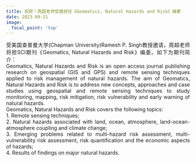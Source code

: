 ```yaml
---
title: 祝贺！周超老师受邀担任《Geomatics, Natural Hazards and Risk》编委
date: 2023-09-21
image:
  focal_point: 'top'
---
```



<!--more-->
<div style="text-align: justify;">
受美国查普曼大学(Chapman University)Ramesh P. Singh教授邀请，周超老师将担SCI期刊《Geomatics, Natural Hazards and Risk》编委。如下为期刊简介：
<br>
</div>
<div style="text-align: justify;">
Geomatics, Natural Hazards and Risk is an open access journal publishing research on geospatial (GIS and GPS) and remote sensing techniques applied to risk management of natural hazards.
The aim of Geomatics, Natural Hazards and Risk is to address new concepts, approaches and case studies using geospatial and remote sensing techniques to study monitoring, mapping, risk mitigation, risk vulnerability and early warning of natural hazards.<br>
Geomatics, Natural Hazards and Risk covers the following topics:<br>
1. Remote sensing techniques;<br>
2. Natural hazards associated with land, ocean, atmosphere, land-ocean-atmosphere coupling and climate change;<br>
3. Emerging problems related to multi-hazard risk assessment, multi-vulnerability risk assessment, risk quantification and the economic aspects of hazards;<br>
4. Results of findings on major natural hazards.<br>
<br>
</div>
